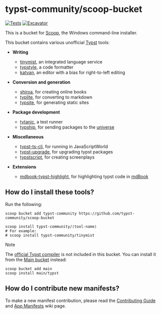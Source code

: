 # typst-community/scoop-bucket

[![Tests](https://github.com/typst-community/scoop-bucket/actions/workflows/ci.yml/badge.svg)](https://github.com/typst-community/scoop-bucket/actions/workflows/ci.yml)
[![Excavator](https://github.com/typst-community/scoop-bucket/actions/workflows/excavator.yml/badge.svg)](https://github.com/typst-community/scoop-bucket/actions/workflows/excavator.yml)

This is a bucket for [Scoop](https://scoop.sh), the Windows command-line installer.

This bucket contains various unofficial [Typst](https://typst.app/) tools:

- **Writing**

  - [tinymist](https://myriad-dreamin.github.io/tinymist/), an integrated language service
  - [typstyle](https://typstyle-rs.github.io/typstyle/), a code formatter
  - [katvan](https://katvan.app), an editor with a bias for right-to-left editing

- **Conversion and generation**

   - [shiroa](https://myriad-dreamin.github.io/shiroa/), for creating online books
   - [typlite](https://crates.io/crates/typlite), for converting to markdown
   - [typsite](https://typ.rowlib.com/en/), for generating static sites

- **Package development**

   - [tytanic](https://typst-community.github.io/tytanic/), a test runner
   - [typship](https://github.com/sjfhsjfh/typship), for sending packages to the [universe](https://typst.app/universe/)

- **Miscellaneous**

   - [typst-ts-cli](https://myriad-dreamin.github.io/typst.ts/cookery/guide/compiler/ts-cli.html), for running in JavaScriptWorld
   - [typst-upgrade](https://github.com/Coekjan/typst-upgrade), for upgrading typst packages
   - [typstscript](https://github.com/ChaseRensberger/typstscript), for creating screenplays

- **Extensions**

   - [mdbook-typst-highlight](https://github.com/sitandr/mdbook-typst-highlight), for highlighting typst code in [mdBook](https://rust-lang.github.io/mdBook/)

## How do I install these tools?

Run the following:

```pwsh
scoop bucket add typst-community https://github.com/typst-community/scoop-bucket

scoop install typst-community/⟨tool-name⟩
# For example:
# scoop install typst-community/tinymist
```

> [!NOTE]
>
> The [official Typst compiler](https://github.com/typst/typst/) is not included in this bucket. You can install it from the [Main bucket](https://github.com/ScoopInstaller/Main/) instead:
>
> ```pwsh
> scoop bucket add main
> scoop install main/typst
> ```

## How do I contribute new manifests?

To make a new manifest contribution, please read the [Contributing
Guide](https://github.com/ScoopInstaller/.github/blob/main/.github/CONTRIBUTING.md)
and [App Manifests](https://github.com/ScoopInstaller/Scoop/wiki/App-Manifests)
wiki page.
